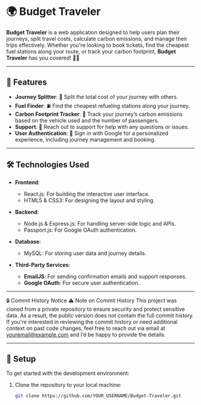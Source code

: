# 🌍 Budget Traveler

**Budget Traveler** is a web application designed to help users plan their journeys, split travel costs, calculate carbon emissions, and manage their trips effectively. Whether you're looking to book tickets, find the cheapest fuel stations along your route, or track your carbon footprint, **Budget Traveler** has you covered! 🚗💨

---

## 🚀 Features

- **Journey Splitter**: 💸 Split the total cost of your journey with others.
- **Fuel Finder**: ⛽ Find the cheapest refueling stations along your journey.
- **Carbon Footprint Tracker**: 🌱 Track your journey’s carbon emissions based on the vehicle used and the number of passengers.
- **Support**: 📨 Reach out to support for help with any questions or issues.
- **User Authentication**: 🔐 Sign in with Google for a personalized experience, including journey management and booking.

---

## 🛠️ Technologies Used

- **Frontend**: 
  - React.js: For building the interactive user interface.
  - HTML5 & CSS3: For designing the layout and styling.
  
- **Backend**:
  - Node.js & Express.js: For handling server-side logic and APIs.
  - Passport.js: For Google OAuth authentication.

- **Database**:
  - MySQL: For storing user data and journey details.

- **Third-Party Services**:
  - **EmailJS**: For sending confirmation emails and support responses.
  - **Google OAuth**: For secure user authentication.

---

🔒 Commit History Notice
⚠️ Note on Commit History
This project was cloned from a private repository to ensure security and protect sensitive data. As a result, the public version does not contain the full commit history.
If you're interested in reviewing the commit history or need additional context on past code changes, feel free to reach out via email at youremail@example.com and I’d be happy to provide the details.

---

## 📝 Setup

To get started with the development environment:

1. Clone the repository to your local machine:
   ```bash
   git clone https://github.com/YOUR_USERNAME/Budget-Traveler.git
